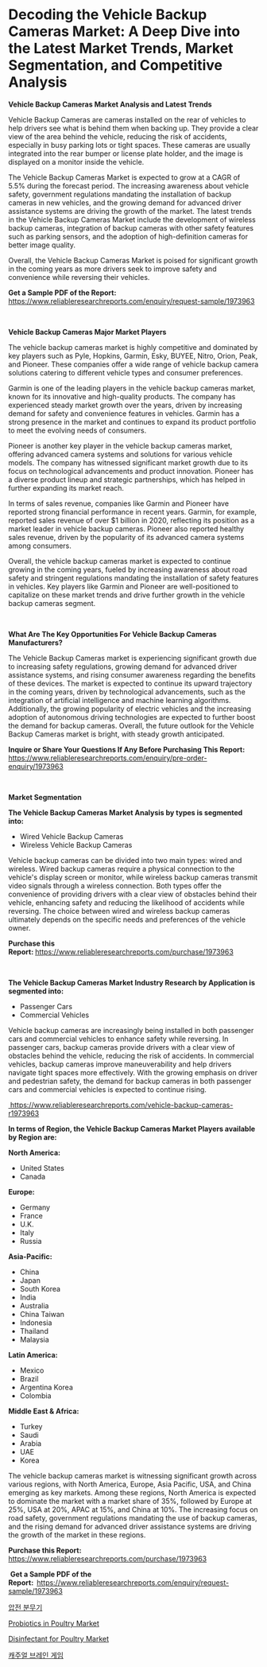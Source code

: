 <p><h1>Decoding the Vehicle Backup Cameras Market: A Deep Dive into the Latest Market Trends, Market Segmentation, and Competitive Analysis</h1></p><p><strong>Vehicle Backup Cameras Market Analysis and Latest Trends</strong></p>
<p><p>Vehicle Backup Cameras are cameras installed on the rear of vehicles to help drivers see what is behind them when backing up. They provide a clear view of the area behind the vehicle, reducing the risk of accidents, especially in busy parking lots or tight spaces. These cameras are usually integrated into the rear bumper or license plate holder, and the image is displayed on a monitor inside the vehicle.</p><p>The Vehicle Backup Cameras Market is expected to grow at a CAGR of 5.5% during the forecast period. The increasing awareness about vehicle safety, government regulations mandating the installation of backup cameras in new vehicles, and the growing demand for advanced driver assistance systems are driving the growth of the market. The latest trends in the Vehicle Backup Cameras Market include the development of wireless backup cameras, integration of backup cameras with other safety features such as parking sensors, and the adoption of high-definition cameras for better image quality.</p><p>Overall, the Vehicle Backup Cameras Market is poised for significant growth in the coming years as more drivers seek to improve safety and convenience while reversing their vehicles.</p></p>
<p><strong>Get a Sample PDF of the Report:&nbsp;</strong> <a href="https://www.reliableresearchreports.com/enquiry/request-sample/1973963">https://www.reliableresearchreports.com/enquiry/request-sample/1973963</a></p>
<p>&nbsp;</p>
<p><strong>Vehicle Backup Cameras Major Market Players</strong></p>
<p><p>The vehicle backup cameras market is highly competitive and dominated by key players such as Pyle, Hopkins, Garmin, Esky, BUYEE, Nitro, Orion, Peak, and Pioneer. These companies offer a wide range of vehicle backup camera solutions catering to different vehicle types and consumer preferences.</p><p>Garmin is one of the leading players in the vehicle backup cameras market, known for its innovative and high-quality products. The company has experienced steady market growth over the years, driven by increasing demand for safety and convenience features in vehicles. Garmin has a strong presence in the market and continues to expand its product portfolio to meet the evolving needs of consumers.</p><p>Pioneer is another key player in the vehicle backup cameras market, offering advanced camera systems and solutions for various vehicle models. The company has witnessed significant market growth due to its focus on technological advancements and product innovation. Pioneer has a diverse product lineup and strategic partnerships, which has helped in further expanding its market reach.</p><p>In terms of sales revenue, companies like Garmin and Pioneer have reported strong financial performance in recent years. Garmin, for example, reported sales revenue of over $1 billion in 2020, reflecting its position as a market leader in vehicle backup cameras. Pioneer also reported healthy sales revenue, driven by the popularity of its advanced camera systems among consumers.</p><p>Overall, the vehicle backup cameras market is expected to continue growing in the coming years, fueled by increasing awareness about road safety and stringent regulations mandating the installation of safety features in vehicles. Key players like Garmin and Pioneer are well-positioned to capitalize on these market trends and drive further growth in the vehicle backup cameras segment.</p></p>
<p>&nbsp;</p>
<p><strong>What Are The Key Opportunities For Vehicle Backup Cameras Manufacturers?</strong></p>
<p><p>The Vehicle Backup Cameras market is experiencing significant growth due to increasing safety regulations, growing demand for advanced driver assistance systems, and rising consumer awareness regarding the benefits of these devices. The market is expected to continue its upward trajectory in the coming years, driven by technological advancements, such as the integration of artificial intelligence and machine learning algorithms. Additionally, the growing popularity of electric vehicles and the increasing adoption of autonomous driving technologies are expected to further boost the demand for backup cameras. Overall, the future outlook for the Vehicle Backup Cameras market is bright, with steady growth anticipated.</p></p>
<p><strong>Inquire or Share Your Questions If Any Before Purchasing This Report:</strong> <a href="https://www.reliableresearchreports.com/enquiry/pre-order-enquiry/1973963">https://www.reliableresearchreports.com/enquiry/pre-order-enquiry/1973963</a></p>
<p>&nbsp;</p>
<p><strong>Market Segmentation</strong></p>
<p><strong>The Vehicle Backup Cameras Market Analysis by types is segmented into:</strong></p>
<p><ul><li>Wired Vehicle Backup Cameras</li><li>Wireless Vehicle Backup Cameras</li></ul></p>
<p><p>Vehicle backup cameras can be divided into two main types: wired and wireless. Wired backup cameras require a physical connection to the vehicle's display screen or monitor, while wireless backup cameras transmit video signals through a wireless connection. Both types offer the convenience of providing drivers with a clear view of obstacles behind their vehicle, enhancing safety and reducing the likelihood of accidents while reversing. The choice between wired and wireless backup cameras ultimately depends on the specific needs and preferences of the vehicle owner.</p></p>
<p><strong>Purchase this Report:&nbsp;</strong><a href="https://www.reliableresearchreports.com/purchase/1973963">https://www.reliableresearchreports.com/purchase/1973963</a></p>
<p>&nbsp;</p>
<p><strong>The Vehicle Backup Cameras Market Industry Research by Application is segmented into:</strong></p>
<p><ul><li>Passenger Cars</li><li>Commercial Vehicles</li></ul></p>
<p><p>Vehicle backup cameras are increasingly being installed in both passenger cars and commercial vehicles to enhance safety while reversing. In passenger cars, backup cameras provide drivers with a clear view of obstacles behind the vehicle, reducing the risk of accidents. In commercial vehicles, backup cameras improve maneuverability and help drivers navigate tight spaces more effectively. With the growing emphasis on driver and pedestrian safety, the demand for backup cameras in both passenger cars and commercial vehicles is expected to continue rising.</p></p>
<p><a href="https://www.reliableresearchreports.com/vehicle-backup-cameras-r1973963">&nbsp;https://www.reliableresearchreports.com/vehicle-backup-cameras-r1973963</a></p>
<p><strong>In terms of Region, the Vehicle Backup Cameras Market Players available by Region are:</strong></p>
<p>
    <p> <strong> North America: </strong>
        <ul>
            <li>United States</li>
            <li>Canada</li>
        </ul>
        </p> 
    <p> <strong> Europe: </strong>
        <ul>
            <li>Germany</li>
            <li>France</li>
            <li>U.K.</li>
            <li>Italy</li>
            <li>Russia</li>
        </ul>
        </p> 
    <p> <strong> Asia-Pacific: </strong>
        <ul>
            <li>China</li>
            <li>Japan</li>
            <li>South Korea</li>
            <li>India</li>
            <li>Australia</li>
            <li>China Taiwan</li>
            <li>Indonesia</li>
            <li>Thailand</li>
            <li>Malaysia</li>
        </ul>
        </p> 
    <p> <strong> Latin America: </strong>
        <ul>
            <li>Mexico</li>
            <li>Brazil</li>
            <li>Argentina Korea</li>
            <li>Colombia</li>
        </ul>
        </p> 
    <p> <strong> Middle East & Africa: </strong>
        <ul>
            <li>Turkey</li>
            <li>Saudi</li>
            <li>Arabia</li>
            <li>UAE</li>
            <li>Korea</li>
        </ul>
    </p>
    </p>
<p><p>The vehicle backup cameras market is witnessing significant growth across various regions, with North America, Europe, Asia Pacific, USA, and China emerging as key markets. Among these regions, North America is expected to dominate the market with a market share of 35%, followed by Europe at 25%, USA at 20%, APAC at 15%, and China at 10%. The increasing focus on road safety, government regulations mandating the use of backup cameras, and the rising demand for advanced driver assistance systems are driving the growth of the market in these regions.</p></p>
<p><strong>Purchase this Report: </strong><a href="https://www.reliableresearchreports.com/purchase/1973963">https://www.reliableresearchreports.com/purchase/1973963</a></p>
<p>&nbsp;<strong>Get a Sample PDF of the Report:&nbsp;&nbsp;</strong><a href="https://www.reliableresearchreports.com/enquiry/request-sample/1973963">https://www.reliableresearchreports.com/enquiry/request-sample/1973963</a></p>
<p><strong></strong></p>
<p><p><a href="https://medium.com/@kellylyncyh543964/%ED%8C%8C%EC%9D%B4%EC%A1%B0%EC%A0%84%EC%9E%90-%EC%9B%90%EC%9E%90%ED%99%94%EA%B8%B0-%EC%8B%9C%EC%9E%A5-%EA%B7%9C%EB%AA%A8-%EB%B0%8F-%EC%A0%90%EC%9C%A0%EC%9C%A8-%EB%B6%84%EC%84%9D-%EC%84%B1%EC%9E%A5-%EC%B6%94%EC%9D%B4-%EB%B0%8F-%EC%98%88%EC%B8%A1-2024-2031-c49a686a4859">압전 분무기</a></p><p><a href="https://github.com/okotobwrhuteie/Market-Research-Report-List-3/blob/main/probiotics-in-poultry-market.md">Probiotics in Poultry Market</a></p><p><a href="https://github.com/myacatherineblakecaczo9vcsw/Market-Research-Report-List-3/blob/main/disinfectant-for-poultry-market.md">Disinfectant for Poultry Market</a></p><p><a href="https://github.com/langcat852024/Market-Research-Report-List-1/blob/main/9486246114251.md">캐주얼 브레인 게임</a></p></p>